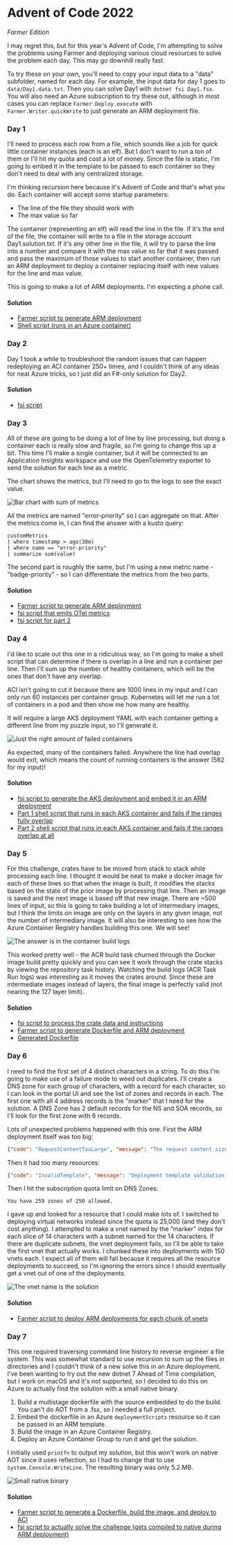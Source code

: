Advent of Code 2022
========

_Farmer Edition_

I may regret this, but for this year's Advent of Code, I'm attempting to solve the problems using Farmer and deploying various cloud resources to solve the problem each day. This may go downhill really fast.

To try these on your own, you'll need to copy your input data to a "data" subfolder, named for each day. For example, the input data for day 1 goes to `data/Day1.data.txt`. Then you can solve Day1 with `dotnet fsi Day1.fsx`. You will also need an Azure subscription to try these out, although in most cases you can replace `Farmer.Deploy.execute` with `Farmer.Writer.quickWrite` to just generate an ARM deployment file.

### Day 1
I'll need to process each row from a file, which sounds like a job for quick little container instances (each is an elf). But I don't want to run a ton of them or I'll hit my quota and cost a lot of money. Since the file is static, I'm going to embed it in the template to be passed to each container so they don't need to deal with any centralized storage.

I'm thinking recursion here because it's Advent of Code and that's what you do. Each container will accept some startup parameters:

* The line of the file they should work with
* The max value so far

The container (representing an elf) will read the line in the file. If it's the end of the file, the container will write to a file in the storage account Day1.solution.txt. If it's any other line in the file, it will try to parse the line into a number and compare it with the max value so far that it was passed and pass the maximum of those values to start another container, then run an ARM deployment to deploy a container replacing itself with new values for the line and max value.

This is going to make a lot of ARM deployments. I'm expecting a phone call.

#### Solution
* [Farmer script to generate ARM deployment](Day1.fsx)
* [Shell script (runs in an Azure container)](Day1.sh)

### Day 2
Day 1 took a while to troubleshoot the random issues that can happen redeploying an ACI container 250+ times, and I couldn't think of any ideas for neat Azure tricks, so I just did an F#-only solution for Day2.

#### Solution
* [fsi script](Day2.fsx)

### Day 3
All of these are going to be doing a lot of line by line processing, but doing a container each is really slow and fragile, so I'm going to change this up a bit. This time I'll make a single container, but it will be connected to an Application Insights workspace and use the OpenTelemetry exporter to send the solution for each line as a metric.

The chart shows the metrics, but I'll need to go to the logs to see the exact value.

![Bar chart with sum of metrics](Day3.png)

All the metrics are named "error-priority" so I can aggregate on that. After the metrics come in, I can find the answer with a kusto query:

```
customMetrics
| where timestamp > ago(30m)
| where name == "error-priority"
| summarize sum(value)
```

The second part is roughly the same, but I'm using a new metric name - "badge-priority" - so I can differentiate the metrics from the two parts.

#### Solution
* [Farmer script to generate ARM deployment](Day3.fsx)
* [fsi script that emits OTel metrics](Day3.Script.fsx)
* [fsi script for part 2](Day3.ScriptPart2.fsx)

### Day 4

I'd like to scale out this one in a ridiculous way, so I'm going to make a shell script that can determine if there is overlap in a line and run a container per line. Then I'll sum up the number of healthy containers, which will be the ones that don't have any overlap.

ACI isn't going to cut it because there are 1000 lines in my input and I can only run 60 instances per container group. Kubernetes will let me run a lot of containers in a pod and then show me how many are healthy.

It will require a large AKS deployment YAML with each container getting a different line from my puzzle input, so I'll generate it.

![Just the right amount of failed containers](Day4.png)

As expected, many of the containers failed. Anywhere the line had overlap would exit, which means the count of running containers is the answer (582 for my input)!

#### Solution
* [fsi script to generate the AKS deployment and embed it in an ARM deployment](Day4.fsx)
* [Part 1 shell script that runs in each AKS container and fails if the ranges fully overlap](Day4.sh)
* [Part 2 shell script that runs in each AKS container and fails if the ranges overlap at all](Day4.Part2.sh)

### Day 5

For this challenge, crates have to be moved from stack to stack while processing each line. I thought it would be neat to make a docker image for each of these lines so that when the image is built, it modifies the stacks based on the state of the prior image by processing that line. Then an image is saved and the next image is based off that new image. There are ~500 lines of input, so this is going to take building a lot of intermediary images, but I think the limits on image are only on the layers in any given image, not the number of intermediary image. It will also be interesting to see how the Azure Container Registry handles building this one. We will see!

![The answer is in the container build logs](Day5.png)

This worked pretty well - the ACR build task churned through the Docker image build pretty quickly and you can see it work through the crate stacks by viewing the repository task history. Watching the build logs (ACR Task Run logs) was interesting as it moves the crates around. Since these are intermediate images instead of layers, the final image is perfectly valid (not nearing the 127 layer limit).

#### Solution
* [fsi script to process the crate data and instructions](Day5.Script.fsx)
* [Farmer script to generate Dockerfile and ARM deployment](Day5.fsx)
* [Generated Dockerfile](Day5.Dockerfile)

### Day 6

I need to find the first set of 4 distinct characters in a string. To do this I'm going to make use of a failure mode to weed out duplicates. I'll create a DNS zone for each group of characters, with a record for each character, so I can look in the portal UI and see the list of zones and records in each. The first one with all 4 address records is the "marker" that I need for the solution. A DNS Zone has 2 default records for the NS and SOA records, so I'll look for the first zone with 6 records.

Lots of unexpected problems happened with this one. First the ARM deployment itself was too big:

```json
{"code": "RequestContentTooLarge", "message": "The request content size exceeds the maximum size of 4 MB."}
```

Then it had too many resources:

```json
{"code": "InvalidTemplate", "message": "Deployment template validation failed: 'The number of template resources limit exceeded. Limit: '800' and actual: '2187'. Please see https://aka.ms/arm-template/#resources for usage details.'.", "additionalInfo": [{"type": "TemplateViolation", "info": {"lineNumber": 0, "linePosition": 0, "path": ""}}]}
```

Then I hit the subscription quota limit on DNS Zones:

```
You have 259 zones of 250 allowed.
```

I gave up and looked for a resource that I could make lots of. I switched to deploying virtual networks instead since the quota is 25,000 (and they don't cost anything). I attempted to make a vnet named by the "marker" index for each slice of 14 characters with a subnet named for the 14 characters. If there are duplicate subnets, the vnet deployment fails, so I'll be able to take the first vnet that actually works. I chunked these into deployments with 150 vnets each. I expect all of them will fail because it requires all the resource deployments to succeed, so I'm ignoring the errors since I should eventually get a vnet out of one of the deployments.

![The vnet name is the solution](Day6.png)

#### Solution
* [Farmer script to deploy ARM deployments for each chunk of vnets](Day6.fsx)

### Day 7

This one required traversing command line history to reverse engineer a file system. This was somewhat standard to use recursion to sum up the files in directories and I couldn't think of a new solve this in an Azure deployment. I've been wanting to try out the new dotnet 7 Ahead of Time compilation, but I work on macOS and it's not supported, so I decided to do this on Azure to actually find the solution with a small native binary.

1. Build a multistage dockerfile with the source embedded to do the build. You can't do AOT from a .fsx, so I needed a full project.
2. Embed the dockerfile in an Azure `deploymentScripts` resource so it can be passed in an ARM template.
3. Build the image in an Azure Container Registry.
4. Deploy an Azure Container Group to run it and get the solution.

I initially used `printfn` to output my solution, but this won't work on native AOT since it uses reflection, so I had to change that to use `System.Console.WriteLine`. The resulting binary was only 5.2 MB.

![Small native binary](Day7.png)

#### Solution
* [Farmer script to generate a Dockerfile, build the image, and deploy to ACI](Day7.fsx)
* [fsi script to actually solve the challenge (gets compiled to native during ARM deployment)](Day7.Script.fsx)
